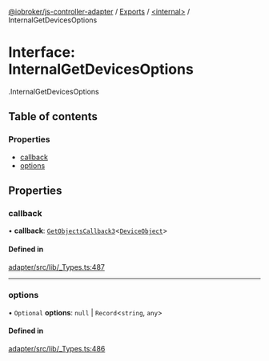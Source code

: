 [@iobroker/js-controller-adapter](../README.md) / [Exports](../modules.md) / [<internal\>](../modules/internal_.md) / InternalGetDevicesOptions

# Interface: InternalGetDevicesOptions

[<internal>](../modules/internal_.md).InternalGetDevicesOptions

## Table of contents

### Properties

- [callback](internal_.InternalGetDevicesOptions.md#callback)
- [options](internal_.InternalGetDevicesOptions.md#options)

## Properties

### callback

• **callback**: [`GetObjectsCallback3`](../modules/internal_.md#getobjectscallback3)<[`DeviceObject`](internal_.DeviceObject.md)\>

#### Defined in

[adapter/src/lib/_Types.ts:487](https://github.com/ioBroker/ioBroker.js-controller/blob/4ff35a28/packages/adapter/src/lib/_Types.ts#L487)

___

### options

• `Optional` **options**: ``null`` \| `Record`<`string`, `any`\>

#### Defined in

[adapter/src/lib/_Types.ts:486](https://github.com/ioBroker/ioBroker.js-controller/blob/4ff35a28/packages/adapter/src/lib/_Types.ts#L486)
